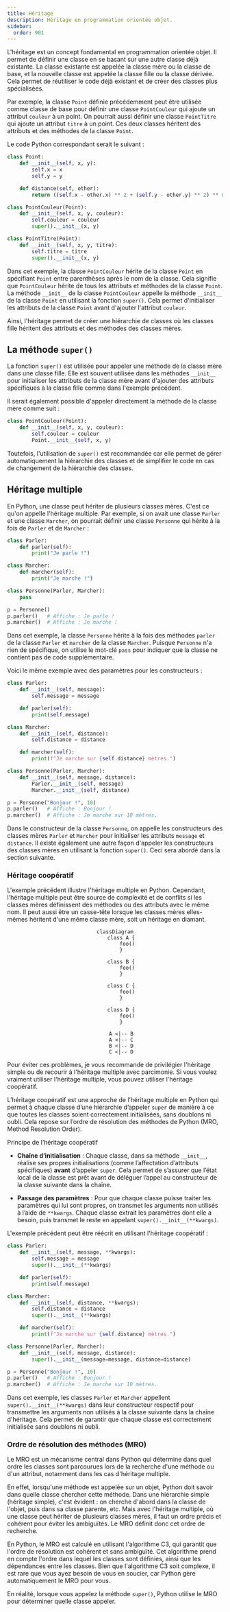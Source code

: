 ```yaml
---
title: Héritage
description: Héritage en programmation orientée objet.
sidebar:
  order: 901
---
```


L'héritage est un concept fondamental en programmation orientée objet. Il permet
de définir une classe en se basant sur une autre classe déjà existante. La
classe existante est appelée la classe mère ou la classe de base, et la nouvelle
classe est appelée la classe fille ou la classe dérivée. Cela permet de
réutiliser le code déjà existant et de créer des classes plus spécialisées.

Par exemple, la classe `Point` définie précédemment peut être utilisée comme
classe de base pour définir une classe `PointCouleur` qui ajoute un attribut
`couleur` à un point. On pourrait aussi définir une classe `PointTitre` qui
ajoute un attribut `titre` à un point. Ces deux classes héritent des attributs
et des méthodes de la classe `Point`.

<!-- 
<center>

```mermaid
classDiagram
    class Point {
        x: int
        y: int
        __init__(x: int, y: int)
        distance(other: Point): float
    }

    class PointCouleur {
        couleur: str
        __init__(x: int, y: int, couleur: str)
    }

    class PointTitre {
        titre: str
        __init__(x: int, y: int, label: str)
    }

    Point <|-- PointCouleur
    Point <|-- PointTitre
```

</center> -->

Le code Python correspondant serait le suivant :

```python
class Point:
    def __init__(self, x, y):
        self.x = x
        self.y = y

    def distance(self, other):
        return ((self.x - other.x) ** 2 + (self.y - other.y) ** 2) ** 0.5

class PointCouleur(Point):
    def __init__(self, x, y, couleur):
        self.couleur = couleur
        super().__init__(x, y)

class PointTitre(Point):
    def __init__(self, x, y, titre):
        self.titre = titre
        super().__init__(x, y)
```

Dans cet exemple, la classe `PointCouleur` hérite de la classe `Point` en
spécifiant `Point` entre parenthèses après le nom de la classe. Cela signifie
que `PointCouleur` hérite de tous les attributs et méthodes de la classe `Point`.
La méthode `__init__` de la classe `PointCouleur` appelle la méthode `__init__`
de la classe `Point` en utilisant la fonction `super()`. Cela permet d'initialiser
les attributs de la classe `Point` avant d'ajouter l'attribut `couleur`.

Ainsi, l'héritage permet de créer une hiérarchie de classes où les classes
fille héritent des attributs et des méthodes des classes mères.

## La méthode `super()`

La fonction `super()` est utilisée pour appeler une méthode de la classe mère
dans une classe fille. Elle est souvent utilisée dans les méthodes `__init__`
pour initialiser les attributs de la classe mère avant d'ajouter des attributs
spécifiques à la classe fille comme dans l'exemple précédent.

Il serait également possible d'appeler directement la méthode de la classe mère
comme suit :

```python
class PointCouleur(Point):
    def __init__(self, x, y, couleur):
        self.couleur = couleur
        Point.__init__(self, x, y)
```

Toutefois, l'utilisation de `super()` est recommandée car elle permet de gérer
automatiquement la hiérarchie des classes et de simplifier le code en cas de
changement de la hiérarchie des classes.

## Héritage multiple

En Python, une classe peut hériter de plusieurs classes mères. C'est ce qu'on
appelle l'héritage multiple. Par exemple, si on avait une classe `Parler` et
une classe `Marcher`, on pourrait définir une classe `Personne` qui hérite à
la fois de `Parler` et de `Marcher` :

```python
class Parler:
    def parler(self):
        print("Je parle !")

class Marcher:
    def marcher(self):
        print("Je marche !")

class Personne(Parler, Marcher):
    pass

p = Personne()
p.parler()   # Affiche : Je parle !
p.marcher()  # Affiche : Je marche !
```

Dans cet exemple, la classe `Personne` hérite à la fois des méthodes `parler` de
la classe `Parler` et `marcher` de la classe `Marcher`. Puisque `Personne` n'a
rien de spécifique, on utilise le mot-clé `pass` pour indiquer que la classe ne
contient pas de code supplémentaire.

Voici le même exemple avec des paramètres pour les constructeurs :

```python
class Parler:
    def __init__(self, message):
        self.message = message

    def parler(self):
        print(self.message)

class Marcher:
    def __init__(self, distance):
        self.distance = distance

    def marcher(self):
        print(f"Je marche sur {self.distance} mètres.")

class Personne(Parler, Marcher):
    def __init__(self, message, distance):
        Parler.__init__(self, message)
        Marcher.__init__(self, distance)

p = Personne("Bonjour !", 10)
p.parler()   # Affiche : Bonjour !
p.marcher()  # Affiche : Je marche sur 10 mètres.
```

Dans le constructeur de la classe `Personne`, on appelle les constructeurs des
classes mères `Parler` et `Marcher` pour initialiser les attributs `message` et
`distance`. Il existe également une autre façon d'appeler les constructeurs des
classes mères en utilisant la fonction `super()`. Ceci sera abordé dans la
section suivante.

### Héritage coopératif

L'exemple précédent illustre l'héritage multiple en Python. Cependant, l'héritage
multiple peut être source de complexité et de conflits si les classes mères
définissent des méthodes ou des attributs avec le même nom. Il peut aussi être un
casse-tête lorsque les classes mères elles-mêmes héritent d'une même classe mère,
soit un héritage en diamant.

<center>

```mermaid
classDiagram
    class A {
        foo()
    }

    class B {
        foo()
    }

    class C {
        foo()
    }

    class D {
        foo()
    }

    A <|-- B
    A <|-- C
    B <|-- D
    C <|-- D
```

</center>

Pour éviter ces problèmes, je vous recommande de privilégier l'héritage simple ou
de recourir à l'héritage multiple avec parcimonie. Si vous voulez vraiment utiliser
l'héritage multiple, vous pouvez utiliser l'héritage coopératif.

L’héritage coopératif est une approche de l’héritage multiple en Python qui
permet à chaque classe d’une hiérarchie d’appeler `super` de manière à ce
que toutes les classes soient correctement initialisées, sans doublons ni oubli.
Cela repose sur l’ordre de résolution des méthodes de Python (MRO, Method
Resolution Order).

Principe de l’héritage coopératif

- **Chaîne d’initialisation** : Chaque classe, dans sa méthode `__init__`,
réalise ses propres initialisations (comme l’affectation d’attributs
spécifiques) **avant** d’appeler `super`. Cela permet de s’assurer que l’état
local de la classe est prêt avant de déléguer l’appel au constructeur de la
classe suivante dans la chaîne.

- **Passage des paramètres** : Pour que chaque classe puisse traiter les
paramètres qui lui sont propres, on transmet les arguments non utilisés à l’aide
de `**kwargs`. Chaque classe extrait les paramètres dont elle a besoin, puis
transmet le reste en appelant `super().__init__(**kwargs)`.

L'exemple précédent peut être réécrit en utilisant l'héritage coopératif :

```python
class Parler:
    def __init__(self, message, **kwargs):
        self.message = message
        super().__init__(**kwargs)

    def parler(self):
        print(self.message)

class Marcher:
    def __init__(self, distance, **kwargs):
        self.distance = distance
        super().__init__(**kwargs)

    def marcher(self):
        print(f"Je marche sur {self.distance} mètres.")

class Personne(Parler, Marcher):
    def __init__(self, message, distance):
        super().__init__(message=message, distance=distance)

p = Personne("Bonjour !", 10)
p.parler()   # Affiche : Bonjour !
p.marcher()  # Affiche : Je marche sur 10 mètres.
```

Dans cet exemple, les classes `Parler` et `Marcher` appellent `super().__init__(**kwargs)`
dans leur constructeur respectif pour transmettre les arguments non utilisés à
la classe suivante dans la chaîne d'héritage. Cela permet de garantir que chaque
classe est correctement initialisée sans doublons ni oubli.

### Ordre de résolution des méthodes (MRO)

Le MRO est un mécanisme central dans Python qui détermine dans quel ordre les
classes sont parcourues lors de la recherche d'une méthode ou d'un attribut,
notamment dans les cas d'héritage multiple.

En effet, lorsqu'une méthode est appelée sur un objet, Python doit savoir dans quelle
classe chercher cette méthode. Dans une hiérarchie simple (héritage
simple), c'est évident : on cherche d'abord dans la classe de l'objet, puis dans
sa classe parente, etc. Mais avec l'héritage multiple, où une classe peut
hériter de plusieurs classes mères, il faut un ordre précis et cohérent pour
éviter les ambiguïtés. Le MRO définit donc cet ordre de recherche.

En Python, le MRO est calculé en utilisant l'algorithme C3, qui garantit que
l'ordre de résolution est cohérent et sans ambiguïté. Cet algorithme prend en
compte l'ordre dans lequel les classes sont définies, ainsi que les dépendances
entre les classes. Bien que l'algorithme C3 soit complexe, il est rare que vous
ayez besoin de vous en soucier, car Python gère automatiquement le MRO pour vous.

En réalité, lorsque vous appelez la méthode `super()`, Python utilise le MRO pour
déterminer quelle classe appeler.